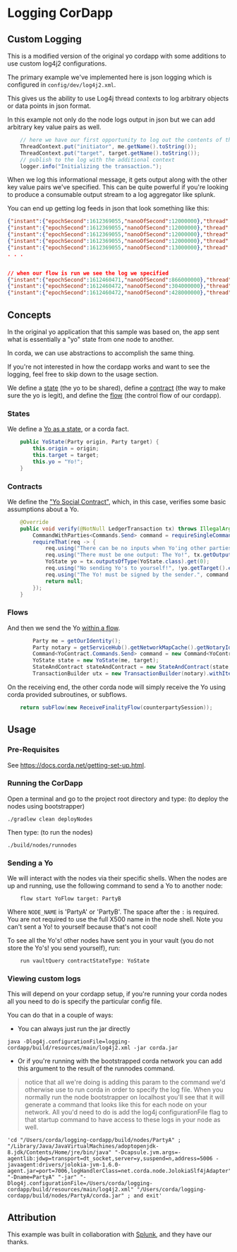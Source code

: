 # Logging CorDapp

## Custom Logging

This is a modified version of the original yo cordapp with some additions to use custom log4j2 configurations.


The primary example we've implemented here is json logging which is configured in `config/dev/log4j2.xml`.

This gives us the ability to use Log4j thread contexts to log arbitrary objects or data points in json format.

In this example not only do the node logs output in json but we can add arbitrary key value pairs as well.

```java
    // here we have our first opportunity to log out the contents of the flow arguments.
    ThreadContext.put("initiator", me.getName().toString());
    ThreadContext.put("target", target.getName().toString());
    // publish to the log with the additional context
    logger.info("Initializing the transaction.");
```

When we log this informational message, it gets output along with the other key value pairs we've specified.
This can be quite powerful if you're looking to produce a consumable output stream to a log aggregator like splunk.

You can end up getting log feeds in json that look something like this:

```json
{"instant":{"epochSecond":1612369055,"nanoOfSecond":12000000},"thread":"main","level":"INFO","loggerName":"net.corda.node.internal.Node","message":"Vendor: Corda Open Source","endOfBatch":true,"loggerFqcn":"org.apache.logging.slf4j.Log4jLogger","threadId":1,"threadPriority":5}
{"instant":{"epochSecond":1612369055,"nanoOfSecond":12000000},"thread":"main","level":"INFO","loggerName":"net.corda.node.internal.Node","message":"Release: 4.6","endOfBatch":false,"loggerFqcn":"org.apache.logging.slf4j.Log4jLogger","threadId":1,"threadPriority":5}
{"instant":{"epochSecond":1612369055,"nanoOfSecond":12000000},"thread":"main","level":"INFO","loggerName":"net.corda.node.internal.Node","message":"Platform Version: 8","endOfBatch":false,"loggerFqcn":"org.apache.logging.slf4j.Log4jLogger","threadId":1,"threadPriority":5}
{"instant":{"epochSecond":1612369055,"nanoOfSecond":12000000},"thread":"main","level":"INFO","loggerName":"net.corda.node.internal.Node","message":"Revision: 85e387ea730d9be7d6dc2b23caba1ee18305af74","endOfBatch":false,"loggerFqcn":"org.apache.logging.slf4j.Log4jLogger","threadId":1,"threadPriority":5}
{"instant":{"epochSecond":1612369055,"nanoOfSecond":13000000},"thread":"main","level":"INFO","loggerName":"net.corda.node.internal.Node","message":"PID: 94369","endOfBatch":false,"loggerFqcn":"org.apache.logging.slf4j.Log4jLogger","threadId":1,"threadPriority":5}
. . .


// when our flow is run we see the log we specified
{"instant":{"epochSecond":1612460471,"nanoOfSecond":866000000},"thread":"pool-10-thread-2","level":"INFO","loggerName":"net.corda.tools.shell.FlowShellCommand","message":"Executing command \"flow start net.corda.samples.logging.flows.YoFlow target: PartyA\",","endOfBatch":true,"loggerFqcn":"org.apache.logging.slf4j.Log4jLogger","threadId":224,"threadPriority":5}
{"instant":{"epochSecond":1612460472,"nanoOfSecond":304000000},"thread":"Node thread-1","level":"INFO","loggerName":"net.corda","message":"Initializing the transaction.","endOfBatch":true,"loggerFqcn":"org.apache.logging.slf4j.Log4jLogger","threadId":166,"threadPriority":5}
{"instant":{"epochSecond":1612460472,"nanoOfSecond":428000000},"thread":"pool-10-thread-2","level":"WARN","loggerName":"net.corda.tools.shell.utlities.StdoutANSIProgressRenderer","message":"Cannot find console appender - progre
```


## Concepts

In the original yo application that this sample was based on, the app sent what is essentially a "yo" state from one node to another.

In corda, we can use abstractions to accomplish the same thing.

If you're not interested in how the cordapp works and want to see the logging, feel free to skip down to the usage section.


We define a [state](https://training.corda.net/key-concepts/concepts/#states) (the yo to be shared), define a [contract](https://training.corda.net/key-concepts/concepts/#contracts) (the way to make sure the yo is legit), and define the [flow](https://training.corda.net/key-concepts/concepts/#flows) (the control flow of our cordapp).

### States
We define a [Yo as a state](./contracts/src/main/java/net/corda/examples/yo/states/YoState.java#L31-L35), or a corda fact.

```java
    public YoState(Party origin, Party target) {
        this.origin = origin;
        this.target = target;
        this.yo = "Yo!";
    }
```


### Contracts
We define the ["Yo Social Contract"](./contracts/src/main/java/net/corda/examples/yo/contracts/YoContract.java#L21-L32), which, in this case, verifies some basic assumptions about a Yo.

```java
    @Override
    public void verify(@NotNull LedgerTransaction tx) throws IllegalArgumentException {
        CommandWithParties<Commands.Send> command = requireSingleCommand(tx.getCommands(), Commands.Send.class);
        requireThat(req -> {
            req.using("There can be no inputs when Yo'ing other parties", tx.getInputs().isEmpty());
            req.using("There must be one output: The Yo!", tx.getOutputs().size() == 1);
            YoState yo = tx.outputsOfType(YoState.class).get(0);
            req.using("No sending Yo's to yourself!", !yo.getTarget().equals(yo.getOrigin()));
            req.using("The Yo! must be signed by the sender.", command.getSigners().contains(yo.getOrigin().getOwningKey()));
            return null;
        });
    }

```


### Flows
And then we send the Yo [within a flow](./workflows/src/main/java/net/corda/examples/yo/flows/YoFlow.java#L59-L64).

```java
        Party me = getOurIdentity();
        Party notary = getServiceHub().getNetworkMapCache().getNotaryIdentities().get(0);
        Command<YoContract.Commands.Send> command = new Command<YoContract.Commands.Send>(new YoContract.Commands.Send(), ImmutableList.of(me.getOwningKey()));
        YoState state = new YoState(me, target);
        StateAndContract stateAndContract = new StateAndContract(state, YoContract.ID);
        TransactionBuilder utx = new TransactionBuilder(notary).withItems(stateAndContract, command);
```

On the receiving end, the other corda node will simply receive the Yo using corda provided subroutines, or subflows.

```java
    return subFlow(new ReceiveFinalityFlow(counterpartySession));
```


## Usage


### Pre-Requisites

See https://docs.corda.net/getting-set-up.html.


### Running the CorDapp

Open a terminal and go to the project root directory and type: (to deploy the nodes using bootstrapper)
```
./gradlew clean deployNodes
```
Then type: (to run the nodes)

```
./build/nodes/runnodes
```

### Sending a Yo

We will interact with the nodes via their specific shells. When the nodes are up and running, use the following command to send a
Yo to another node:

```
    flow start YoFlow target: PartyB
```

Where `NODE_NAME` is 'PartyA' or 'PartyB'. The space after the `:` is required. You are not required to use the full
X500 name in the node shell. Note you can't sent a Yo! to yourself because that's not cool!

To see all the Yo's! other nodes have sent you in your vault (you do not store the Yo's! you send yourself), run:

```
    run vaultQuery contractStateType: YoState
```

### Viewing custom logs

This will depend on your cordapp setup, if you're running your corda nodes all you need to do is specify the particular config file.

You can do that in a couple of ways:

 - You can always just run the jar directly

```shell
java -Dlog4j.configurationFile=logging-cordapp/build/resources/main/log4j2.xml -jar corda.jar
```


- Or if you're running with the bootstrapped corda network you can add this argument to the result of the runnodes command.

> notice that all we're doing is adding this param to the command we'd otherwise use to run corda in order to specify the log file.
> When you normally run the node bootstrapper on localhost you'll see that it will generate a command that looks like this for each node on your network. All you'd need to do is add the log4j configurationFile flag to that startup command to have access to these logs in your node as well.

```
'cd "/Users/corda/logging-cordapp/build/nodes/PartyA" ; "/Library/Java/JavaVirtualMachines/adoptopenjdk-8.jdk/Contents/Home/jre/bin/java" "-Dcapsule.jvm.args=-agentlib:jdwp=transport=dt_socket,server=y,suspend=n,address=5006 -javaagent:drivers/jolokia-jvm-1.6.0-agent.jar=port=7006,logHandlerClass=net.corda.node.JolokiaSlf4jAdapter" "-Dname=PartyA" "-jar" "-Dlog4j.configurationFile=/Users/corda/logging-cordapp/build/resources/main/log4j2.xml" "/Users/corda/logging-cordapp/build/nodes/PartyA/corda.jar" ; and exit'
```



## Attribution

This example was built in collaboration with [Splunk](https://splunk.com), and they have our thanks.





